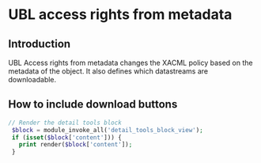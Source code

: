 # UBL access rights from metadata

## Introduction

UBL Access rights from metadata changes the XACML policy based on the metadata of the object. It also defines which datastreams are downloadable.

## How to include download buttons

```php
// Render the detail tools block
 $block = module_invoke_all('detail_tools_block_view');
 if (isset($block['content'])) {
   print render($block['content']);
 }
```

